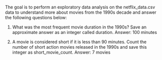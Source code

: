 The goal is to perform an exploratory data analysis on the netflix_data.csv data to understand more about movies from the 1990s decade and answer the following questions below:

1. What was the most frequent movie duration in the 1990s? Save an approximate answer as an integer called duration.
Answer: 100 minutes

3. A movie is considered short if it is less than 90 minutes. Count the number of short action movies released in the 1990s and save this integer as short_movie_count.
Answer: 7 movies
